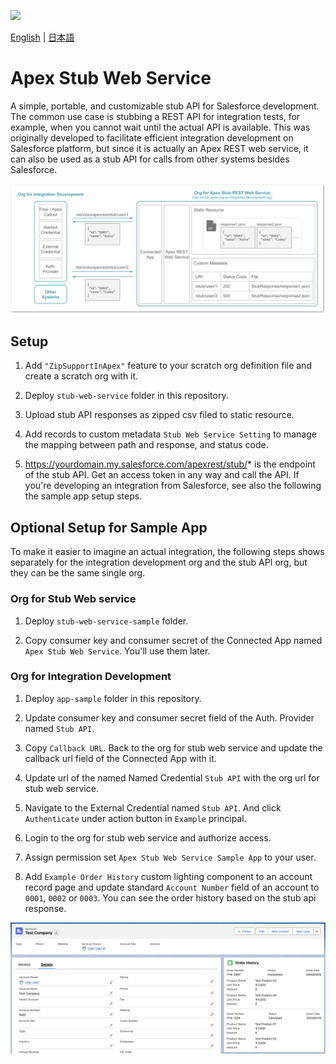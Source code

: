 ![](https://img.shields.io/badge/coverage-100%25-brightgreen.svg)

[English](README.md) | [日本語](README.ja.md)

# Apex Stub Web Service

A simple, portable, and customizable stub API for Salesforce development. The common use case is stubbing a REST API for integration tests, for example, when you cannot wait until the actual API is available. This was originally developed to facilitate efficient integration development on Salesforce platform, but since it is actually an Apex REST web service, it can also be used as a stub API for calls from other systems besides Salesforce.

![](img/overview.png)

## Setup

1. Add `"ZipSupportInApex"` feature to your scratch org definition file and create a scratch org with it.

2. Deploy `stub-web-service` folder in this repository.

3. Upload stub API responses as zipped csv filed to static resource.

4. Add records to custom metadata `Stub Web Service Setting` to manage the mapping between path and response, and status code.

5. https://yourdomain.my.salesforce.com/apexrest/stub/* is the endpoint of the stub API. Get an access token in any way and call the API. If you're developing an integration from Salesforce, see also the following the sample app setup steps.

## Optional Setup for Sample App
To make it easier to imagine an actual integration, the following steps shows separately for the integration development org and the stub API org, but they can be the same single org.

### Org for Stub Web service

1. Deploy `stub-web-service-sample` folder.

2. Copy consumer key and consumer secret of the Connected App named `Apex Stub Web Service`. You'll use them later.

### Org for Integration Development

1. Deploy `app-sample` folder in this repository.

2. Update consumer key and consumer secret field of the Auth. Provider named `Stub API`.

3. Copy `Callback URL`. Back to the org for stub web service and update the callback url field of the Connected App with it.

4. Update url of the named Named Credential `Stub API` with the org url for stub web service.

5. Navigate to the External Credential named `Stub API`. And click `Authenticate` under action button in `Example` principal.

6. Login to the org for stub web service and authorize access.

7. Assign permission set `Apex Stub Web Service Sample App` to your user.

8. Add `Example Order History` custom lighting component to an account record page and update standard `Account Number` field of an account to `0001`, `0002` or `0003`. You can see the order history based on the stub api response.

![](img/account_detail.png)
